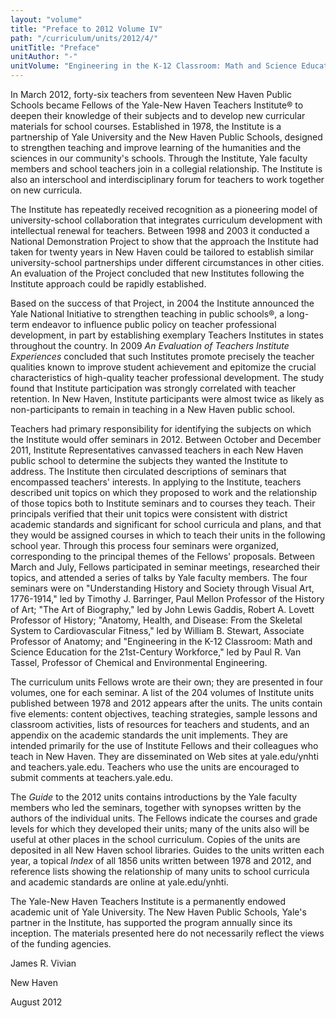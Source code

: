 ```yaml
---
layout: "volume"
title: "Preface to 2012 Volume IV"
path: "/curriculum/units/2012/4/"
unitTitle: "Preface"
unitAuthor: "-"
unitVolume: "Engineering in the K-12 Classroom: Math and Science Education for the 21st-Century Workforce"
---
```

<body>
<p>
In March 2012, forty-six teachers from seventeen New Haven Public Schools became Fellows of the Yale-New Haven Teachers Institute® to deepen their knowledge of their subjects and to develop new curricular materials for school courses. Established in 1978, the Institute is a partnership of Yale University and the New Haven Public Schools, designed to strengthen teaching and improve learning of the humanities and the sciences in our community's schools. Through the Institute, Yale faculty members and school teachers join in a collegial relationship. The Institute is also an interschool and interdisciplinary forum for teachers to work together on new curricula.
</p>
<p>
The Institute has repeatedly received recognition as a pioneering model of university-school collaboration that integrates curriculum development with intellectual renewal for teachers. Between 1998 and 2003 it conducted a National Demonstration Project to show that the approach the Institute had taken for twenty years in New Haven could be tailored to establish similar university-school partnerships under different circumstances in other cities. An evaluation of the Project concluded that new Institutes following the Institute approach could be rapidly established.
</p>
<p>
Based on the success of that Project, in 2004 the Institute announced the Yale National Initiative to strengthen teaching in public schools®, a long-term endeavor to influence public policy on teacher professional development, in part by establishing exemplary Teachers Institutes in states throughout the country. In 2009
<i>
An Evaluation of Teachers Institute Experiences
</i>
concluded that such Institutes promote precisely the teacher qualities known to improve student achievement and epitomize the crucial characteristics of high-quality teacher professional development. The study found that Institute participation was strongly correlated with teacher retention. In New Haven, Institute participants were almost twice as likely as non-participants to remain in teaching in a New Haven public school.
</p>
<p>
Teachers had primary responsibility for identifying the subjects on which the Institute would offer seminars in 2012. Between October and December 2011, Institute Representatives canvassed teachers in each New Haven public school to determine the subjects they wanted the Institute to address. The Institute then circulated descriptions of seminars that encompassed teachers' interests. In applying to the Institute, teachers described unit topics on which they proposed to work and the relationship of those topics both to Institute seminars and to courses they teach. Their principals verified that their unit topics were consistent with district academic standards and significant for school curricula and plans, and that they would be assigned courses in which to teach their units in the following school year. Through this process four seminars were organized, corresponding to the principal themes of the Fellows' proposals. Between March and July, Fellows participated in seminar meetings, researched their topics, and attended a series of talks by Yale faculty members. The four seminars were on "Understanding History and Society through Visual Art, 1776-1914," led by Timothy J. Barringer, Paul Mellon Professor of the History of Art; "The Art of Biography," led by John Lewis Gaddis, Robert A. Lovett Professor of History; "Anatomy, Health, and Disease: From the Skeletal System to Cardiovascular Fitness," led by William B. Stewart, Associate Professor of Anatomy; and "Engineering in the K-12 Classroom: Math and Science Education for the 21st-Century Workforce," led by Paul R. Van Tassel, Professor of Chemical and Environmental Engineering.
</p>
<p>
The curriculum units Fellows wrote are their own; they are presented in four volumes, one for each seminar. A list of the 204 volumes of Institute units published between 1978 and 2012 appears after the units. The units contain five elements: content objectives, teaching strategies, sample lessons and classroom activities, lists of resources for teachers and students, and an appendix on the academic standards the unit implements. They are intended primarily for the use of Institute Fellows and their colleagues who teach in New Haven. They are disseminated on Web sites at yale.edu/ynhti and teachers.yale.edu. Teachers who use the units are encouraged to submit comments at teachers.yale.edu.
</p>
<p>
The
<i>
Guide
</i>
to the 2012 units contains introductions by the Yale faculty members who led the seminars, together with synopses written by the authors of the individual units. The Fellows indicate the courses and grade levels for which they developed their units; many of the units also will be useful at other places in the school curriculum. Copies of the units are deposited in all New Haven school libraries. Guides to the units written each year, a topical
<i>
Index
</i>
of all 1856 units written between 1978 and 2012, and reference lists showing the relationship of many units to school curricula and academic standards are online at yale.edu/ynhti.
</p>
<p>
The Yale-New Haven Teachers Institute is a permanently endowed academic unit of Yale University. The New Haven Public Schools, Yale's partner in the Institute, has supported the program annually since its inception. The materials presented here do not necessarily reflect the views of the funding agencies.
</p>
<p>
James R. Vivian
</p>
<p>
New Haven
</p>
<p>
August 2012
</p>
</body>